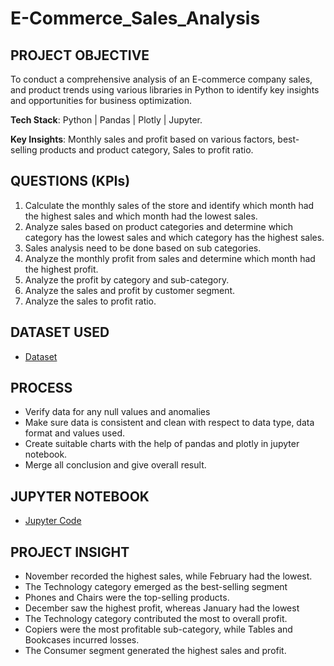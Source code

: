 # E-Commerce_Sales_Analysis

## PROJECT OBJECTIVE
To conduct a comprehensive analysis of an E-commerce company sales, and product trends using various libraries in Python to identify key insights and opportunities for business optimization.

**Tech Stack**: Python | Pandas | Plotly | Jupyter.

**Key Insights**: Monthly sales and profit based on various factors, best-selling products and product category, Sales to profit ratio.

## QUESTIONS (KPIs)
1. Calculate the monthly sales of the store and identify which month had the highest sales and which month had the lowest sales.
2. Analyze sales based on product categories and determine which category has the lowest sales and which category has the highest sales.
3. Sales analysis need to be done based on sub categories.
4. Analyze the monthly profit from sales and determine which month had the highest profit.
5. Analyze the profit by category and sub-category.
6. Analyze the sales and profit by customer segment.
7. Analyze the sales to profit ratio.

## DATASET USED
- <a href="https://github.com/Isha4001/E-Commerce_Sales_Analysis/blob/main/Superstore_sample.csv">Dataset</a>

## PROCESS
* Verify data for any null values and anomalies
* Make sure data is consistent and clean with respect to data type, data format and values used.
* Create suitable charts with the help of pandas and plotly in jupyter notebook.
* Merge all conclusion and give overall result.

## JUPYTER NOTEBOOK
- <a href="https://github.com/Isha4001/E-Commerce_Sales_Analysis/blob/main/E_Commerce_Project.ipynb">Jupyter Code</a>

## PROJECT INSIGHT
  * November recorded the highest sales, while February had the lowest.
  * The Technology category emerged as the best-selling segment
  * Phones and Chairs were the top-selling products.
  * December saw the highest profit, whereas January had the lowest
  * The Technology category contributed the most to overall profit.
  * Copiers were the most profitable sub-category, while Tables and Bookcases incurred losses.
  * The Consumer segment generated the highest sales and profit.
